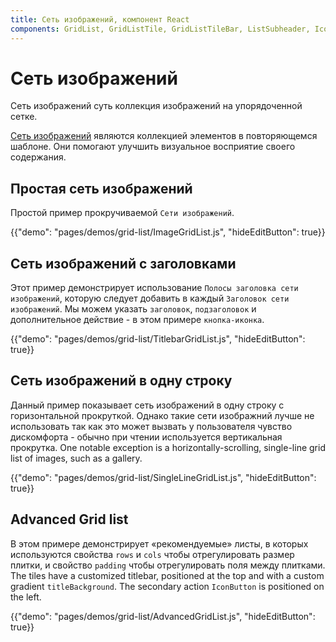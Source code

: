 ```yaml
---
title: Сеть изображений, компонент React
components: GridList, GridListTile, GridListTileBar, ListSubheader, IconButton
---
```

# Сеть изображений

<p class="description">Сеть изображений суть коллекция изображений на упорядоченной сетке.</p>

[Сеть изображений](https://material.io/design/components/image-lists.html) являются коллекцией элементов в повторяющемся шаблоне. Они помогают улучшить визуальное восприятие своего содержания.

## Простая сеть изображений

Простой пример прокручиваемой `Сети изображений`.

{{"demo": "pages/demos/grid-list/ImageGridList.js", "hideEditButton": true}}

## Сеть изображений с заголовками

Этот пример демонстрирует использование `Полосы заголовка сети изображений`, которую следует добавить в каждый `Заголовок сети изображений`. Мы можем указать `заголовок`, `подзаголовок` и дополнительное действие - в этом примере `кнопка-иконка`.

{{"demo": "pages/demos/grid-list/TitlebarGridList.js", "hideEditButton": true}}

## Сеть изображений в одну строку

Данный пример показывает сеть изображений в одну строку с горизонтальной прокруткой. Однако такие сети изображний лучше не использовать так как это может вызвать у пользователя чувство дискомфорта - обычно при чтении используется вертикальная прокрутка. One notable exception is a horizontally-scrolling, single-line grid list of images, such as a gallery.

{{"demo": "pages/demos/grid-list/SingleLineGridList.js", "hideEditButton": true}}

## Advanced Grid list

В этом примере демонстрирует «рекомендуемые» листы, в которых используются свойства `rows` и `cols` чтобы отрегулировать размер плитки, и свойство `padding` чтобы отрегулировать поля между плитками. The tiles have a customized titlebar, positioned at the top and with a custom gradient `titleBackground`. The secondary action `IconButton` is positioned on the left.

{{"demo": "pages/demos/grid-list/AdvancedGridList.js", "hideEditButton": true}}